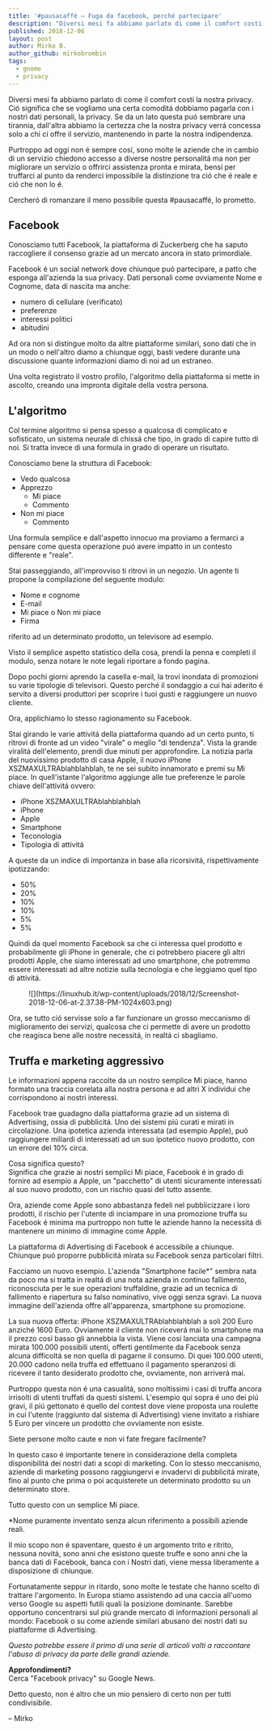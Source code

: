 ```yaml
---
title: '#pausacaffé – Fuga da facebook, perché partecipare'
description: "Diversi mesi fa abbiamo parlato di come il comfort costi la nostra privacy. Ció significa che se vogliam.."
published: 2018-12-06
layout: post
author: Mirko B.
author_github: mirkobrombin
tags:
  - gnome  
  - privacy
---
```

Diversi mesi fa abbiamo parlato di come il comfort costi la nostra privacy. Ció significa che se vogliamo una certa comoditá dobbiamo pagarla con i nostri dati personali, la privacy. Se da un lato questa puó sembrare una tirannia, dall'altra abbiamo la certezza che la nostra privacy verrá concessa solo a chi ci offre il servizio, mantenendo in parte la nostra indipendenza.

Purtroppo ad oggi non é sempre cosí, sono molte le aziende che in cambio di un servizio chiedono accesso a diverse nostre personalitá ma non per migliorare un servizio o offrirci assistenza pronta e mirata, bensí per truffarci al punto da renderci impossibile la distinzione tra ció che é reale e ció che non lo é.

Cercheró di romanzare il meno possibile questa #pausacaffé, lo prometto.

## Facebook

Conosciamo tutti Facebook, la piattaforma di Zuckerberg che ha saputo raccogliere il consenso grazie ad un mercato ancora in stato primordiale.

Facebook é un social network dove chiunque puó partecipare, a patto che esponga all'azienda la sua privacy. Dati personali come ovviamente Nome e Cognome, data di nascita ma anche:

*   numero di cellulare (verificato)
*   preferenze
*   interessi politici
*   abitudini

Ad ora non si distingue molto da altre piattaforme similari, sono dati che in un modo o nell'altro diamo a chiunque oggi, basti vedere durante una discussione quante informazioni diamo di noi ad un estraneo.

Una volta registrato il vostro profilo, l'algoritmo della piattaforma si mette in ascolto, creando una impronta digitale della vostra persona.

## L'algoritmo

Col termine algoritmo si pensa spesso a qualcosa di complicato e sofisticato, un sistema neurale di chissá che tipo, in grado di capire tutto di noi. Si tratta invece di una formula in grado di operare un risultato.

Conosciamo bene la struttura di Facebook:

*   Vedo qualcosa
*   Apprezzo
    *   Mi piace
    *   Commento
*   Non mi piace
    *   Commento

Una formula semplice e dall'aspetto innocuo ma proviamo a fermarci a pensare come questa operazione puó avere impatto in un contesto differente e "reale".

Stai passeggiando, all'improvviso ti ritrovi in un negozio. Un agente ti propone la compilazione del seguente modulo:

*   Nome e cognome
*   E-mail
*   Mi piace o Non mi piace
*   Firma

riferito ad un determinato prodotto, un televisore ad esempio.

Visto il semplice aspetto statistico della cosa, prendi la penna e completi il modulo, senza notare le note legali riportare a fondo pagina.

Dopo pochi giorni aprendo la casella e-mail, la trovi inondata di promozioni su varie tipologie di televisori. Questo perché il sondaggio a cui hai aderito é servito a diversi produttori per scoprire i tuoi gusti e raggiungere un nuovo cliente.

Ora, applichiamo lo stesso ragionamento su Facebook.

Stai girando le varie attivitá della piattaforma quando ad un certo punto, ti ritrovi di fronte ad un video "virale" o meglio "di tendenza". Vista la grande viralitá dell'elemento, prendi due minuti per approfondire. La notizia parla del nuovissimo prodotto di casa Apple, il nuovo iPhone XSZMAXULTRAblahblahblah, te ne sei subito innamorato e premi su Mi piace. In quell'istante l'algoritmo aggiunge alle tue preferenze le parole chiave dell'attivitá ovvero:

*   iPhone XSZMAXULTRAblahblahblah
*   iPhone
*   Apple
*   Smartphone
*   Teconologia
*   Tipologia di attivitá

A queste da un indice di importanza in base alla ricorsivitá, rispettivamente ipotizzando:

*   50%
*   20%
*   10%
*   10%
*   5%
*   5%

Quindi da quel momento Facebook sa che ci interessa quel prodotto e probabilmente gli iPhone in generale, che ci potrebbero piacere gli altri prodotti Apple, che siamo interessati ad uno smartphone, che potremmo essere interessati ad altre notizie sulla tecnologia e che leggiamo quel tipo di attivitá.

<figure class="wp-block-image">![](https://linuxhub.it/wp-content/uploads/2018/12/Screenshot-2018-12-06-at-2.37.38-PM-1024x603.png)</figure>

Ora, se tutto ció servisse solo a far funzionare un grosso meccanismo di miglioramento dei servizi, qualcosa che ci permette di avere un prodotto che reagisca bene alle nostre necessitá, in realtá ci sbagliamo.

## Truffa e marketing aggressivo

Le informazioni appena raccolte da un nostro semplice Mi piace, hanno formato una traccia corelata alla nostra persona e ad altri X individui che corrispondono ai nostri interessi.

Facebook trae guadagno dalla piattaforma grazie ad un sistema di Advertising, ossia di pubblicitá. Uno dei sistemi piú curati e mirati in circolazione. Una ipotetica azienda interessata (ad esempio Apple), puó raggiungere miliardi di interessati ad un suo ipotetico nuovo prodotto, con un errore del 10% circa.

Cosa significa questo?  
Significa che grazie ai nostri semplici Mi piace, Facebook é in grado di fornire ad esempio a Apple, un "pacchetto" di utenti sicuramente interessati al suo nuovo prodotto, con un rischio quasi del tutto assente.

Ora, aziende come Apple sono abbastanza fedeli nel pubblicizzare i loro prodotti, il rischio per l'utente di inciampare in una promozione truffa su Facebook é minima ma purtroppo non tutte le aziende hanno la necessitá di mantenere un minimo di immagine come Apple.

La piattaforma di Advertising di Facebook é accessibile a chiunque. Chiunque puó proporre pubblicitá mirata su Facebook senza particolari filtri.

Facciamo un nuovo esempio. L'azienda "Smartphone facile*" sembra nata da poco ma si tratta in realtá di una nota azienda in continuo fallimento, riconosciuta per le sue operazioni truffaldine, grazie ad un tecnica di fallimento e riapertura su falso nominativo, vive oggi senza sgravi. La nuova immagine dell'azienda offre all'apparenza, smartphone su promozione.

La sua nuova offerta: iPhone XSZMAXULTRAblahblahblah a soli 200 Euro anziché 1600 Euro. Ovviamente il cliente non riceverá mai lo smartphone ma il prezzo cosí basso gli annebbia la vista. Viene cosí lanciata una campagna mirata 100.000 possibili utenti, offerti gentilmente da Facebook senza alcuna difficoltá se non quella di pagarne il consumo. Di quei 100.000 utenti, 20.000 cadono nella truffa ed effettuano il pagamento speranzosi di ricevere il tanto desiderato prodotto che, ovviamente, non arriverá mai.

Purtroppo questa non é una casualitá, sono moltissimi i casi di truffa ancora irrisolti di utenti truffati da questi sistemi. L'esempio qui sopra é uno dei piú gravi, il piú gettonato é quello del contest dove viene proposta una roulette in cui l'utente (raggiunto dal sistema di Advertising) viene invitato a rishiare 5 Euro per vincere un prodotto che ovviamente non esiste.

Siete persone molto caute e non vi fate fregare facilmente?

In questo caso é importante tenere in considerazione della completa disponibilitá dei nostri dati a scopi di marketing. Con lo stesso meccanismo, aziende di marketing possono raggiungervi e invadervi di pubblicitá mirate, fino al punto che prima o poi acquisterete un determinato prodotto su un determinato store.

Tutto questo con un semplice Mi piace.

*Nome puramente inventato senza alcun riferimento a possibili aziende reali.

Il mio scopo non é spaventare, questo é un argomento trito e ritrito, nessuna novitá, sono anni che esistono queste truffe e sono anni che la banca dati di Facebook, banca con i Nostri dati, viene messa liberamente a disposizione di chiunque.

Fortunatamente seppur in ritardo, sono molte le testate che hanno scelto di trattare l'argomento. In Europa stiamo assistendo ad una caccia all'uomo verso Google su aspetti futili quali la posizione dominante. Sarebbe opportuno concentrarsi sul piú grande mercato di informazioni personali al mondo: Facebook o su come aziende similari abusano dei nostri dati su piattaforme di Advertising.

_Questo potrebbe essere il primo di una serie di articoli volti a raccontare l'abuso di privacy da parte delle grandi aziende._

**Approfondimenti?**  
Cerca "Facebook privacy" su Google News.

Detto questo, non é altro che un mio pensiero di certo non per tutti condivisibile.

– Mirko